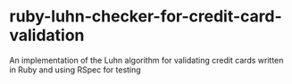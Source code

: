 # ruby-luhn-checker-for-credit-card-validation
An implementation of the Luhn algorithm for validating credit cards written in Ruby and using RSpec for testing

